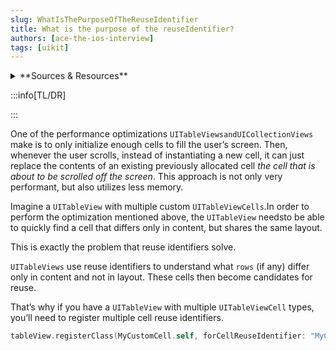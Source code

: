 ```yaml
---
slug: WhatIsThePurposeOfTheReuseIdentifier
title: What is the purpose of the reuseIdentifier?
authors: [ace-the-ios-interview]
tags: [uikit]
---
```


<details>
  <summary>**Sources & Resources**</summary>

  **Main Source:** [Ace the iOS Interview](https://aryamansharda.gumroad.com/l/tcvck)

  **Additional Sources:**

  **Further Reading:**

</details>

:::info[TL/DR]

:::

One of the performance optimizations `UITableViewsandUICollectionViews` make is to only initialize enough cells to fill the user’s screen. Then, whenever the user scrolls, instead of instantiating a new cell, it can just replace the contents of an existing previously allocated cell *the cell that is about to be scrolled off the screen*. This approach is not only very performant, but also utilizes less memory.

Imagine a `UITableView` with multiple custom `UITableViewCells`.In order to perform the optimization mentioned above, the `UITableView` needsto be able to quickly find a cell that differs only in content, but shares the same layout.

This is exactly the problem that reuse identifiers solve.

`UITableViews` use reuse identifiers to understand what `rows` (if any) differ only in content and not in layout. These cells then become candidates for reuse.

That’s why if you have a `UITableView` with multiple `UITableViewCell` types, you’ll need to register multiple cell reuse identifiers.
```swift
tableView.registerClass(MyCustomCell.self, forCellReuseIdentifier: "MyCustomCell")
```
